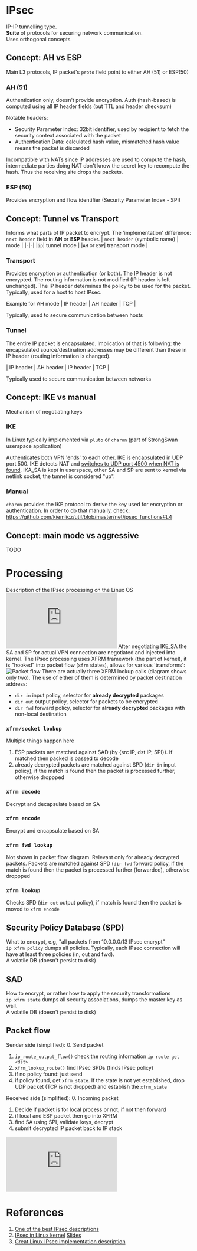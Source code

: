 # IPsec
IP-IP tunnelling type.  
**Suite** of protocols for securing network communication.  
Uses orthogonal concepts

## Concept: AH vs ESP
Main L3 protocols, IP packet's `proto` field point to either AH (51) or ESP(50)

### AH (51)
Authentication only, doesn't provide encryption. Auth (hash-based) is computed using all IP header fields (but TTL and header checksum)

Notable headers:
- Security Parameter Index: 32bit identifier, used by recipient to fetch the security context associated with the packet
- Authentication Data: calculated hash value, mismatched hash value means the packet is discarded

Incompatible with NATs since IP addresses are used to compute the hash,
intermediate parties doing NAT don't know the secret key to recompute the hash.
Thus the receiving site drops the packets.

### ESP (50)
Provides encryption and flow identifier (Security Parameter Index - SPI) 

## Concept: Tunnel vs Transport
Informs what parts of IP packet to encrypt.
The 'implementation' difference: `next header` field in **AH** or **ESP** header.
| `next header` (symbolic name) | mode |
|-|-|
|`ip`| tunnel mode |
|`AH` or `ESP`| transport mode |

### Transport
Provides encryption or authentication (or both). 
The IP header is not encrypted.
The routing information is not modified (IP header is left unchanged).
The IP header determines the policy to be used for the packet.  
Typically, used for a host to host IPsec.

Example for AH mode
| IP header | AH header | TCP |

Typically, used to secure communication between hosts

### Tunnel
The entire IP packet is encapsulated.
Implication of that is following: the encapsulated source/destination addresses may be different than these in IP header (routing information is changed).

| IP header | AH header | IP header | TCP |

Typically used to secure communication between networks

## Concept: IKE vs manual
Mechanism of negotiating keys

### IKE
In Linux typically implemented via `pluto` or `charon` (part of StrongSwan userspace application)

Authenticates both VPN 'ends' to each other. 
IKE is encapsulated in UDP port 500.
IKE detects NAT and [switches to UDP port 4500 when NAT is found](https://tools.ietf.org/html/rfc3947#section-4).
IKA_SA is kept in userspace, other SA and SP are sent to kernel via netlink socket, the tunnel is considered "up".

### Manual
`charon` provides the IKE protocol to derive the key used for encryption or authentication. 
In order to do that manually, check: https://github.com/kiemlicz/util/blob/master/net/ipsec_functions#L4

## Concept: main mode vs aggressive
TODO

# Processing
Description of the IPsec processing on the Linux OS
![IPsec implementation](https://thermalcircle.de/lib/exe/fetch.php?media=linux:linux-ipsec-impl1.png)
After negotiating IKE_SA the SA and SP for actual VPN connection are negotiated and injected into kernel.
The IPsec processing uses XFRM framework (the part of kernel), it is "hooked" into packet flow (`xfrm` states), allows for various 'transforms':
![Packet flow](https://upload.wikimedia.org/wikipedia/commons/thumb/3/37/Netfilter-packet-flow.svg/2000px-Netfilter-packet-flow.svg.png)
There are actually three XFRM lookup calls (diagram shows only two). 
The use of either of them is determined by packet destination address:
- `dir in` input policy, selector for **already decrypted** packages
- `dir out` output policy, selector for packets to be encrypted
- `dir fwd` forward policy, selector for **already decrypted** packages with non-local destination

### `xfrm/socket lookup`
Multiple things happen here
1. ESP packets are matched against SAD (by {src IP, dst IP, SPI}). If matched then packed is passed to decode 
1. already decrypted packets are matched against SPD (`dir in` input policy), if the match is found then the packet is processed further, otherwise droppped 

### `xfrm decode`
Decrypt and decapsulate based on SA

### `xfrm encode`
Encrypt and encapsulate based on SA

### `xfrm fwd lookup`
Not shown in packet flow diagram. Relevant only for already decrypted packets.
Packets are matched against SPD (`dir fwd` forward policy, if the match is found then the packet is processed further (forwarded), otherwise droppped

### `xfrm lookup`
Checks SPD (`dir out` output policy), if match is found then the packet is moved to `xfrm encode`

## Security Policy Database (SPD)
What to encrypt, e.g, "all packets from 10.0.0.0/13 IPsec encrypt"  
`ip xfrm policy` dumps all policies. Typically, each IPsec connection will have at least three policies (in, out and fwd).  
A volatile DB (doesn't persist to disk)

## SAD
How to encrypt, or rather how to apply the security transformations  
`ip xfrm state` dumps all security associations, dumps the master key as well.  
A volatile DB (doesn't persist to disk)

## Packet flow
Sender side (simplified):
0. Send packet
1. `ip_route_output_flow()` check the routing information `ip route get <dst>`
2. `xfrm_lookup_route()` find IPsec SPDs (finds IPsec policy)
3. if no policy found: just send
4. if policy found, get `xfrm_state`. If the state is not yet established, drop UDP packet (TCP is not dropped) and establish the `xfrm_state` 

Received side (simplified):
0. Incoming packet
1. Decide if packet is for local process or not, if not then forward
2. if local and ESP packet then go into XFRM
3. find SA using SPI, validate keys, decrypt
4. submit decrypted IP packet back to IP stack

![Detailed flow](https://thermalcircle.de/lib/exe/fetch.php?media=linux:nf-hooks-xfrm-decode1.png)

# References
1. [One of the best IPsec descriptions](http://www.unixwiz.net/techtips/iguide-ipsec.html)
1. [IPsec in Linux kernel](https://www.youtube.com/watch?v=7oldcYljp4U) [Slides](https://libreswan.org/wiki/images/e/e0/Netdev-0x12-ipsec-flow.pdf)
1. [Great Linux IPsec implementation description](https://thermalcircle.de/doku.php?id=blog:linux:nftables_ipsec_packet_flow)

